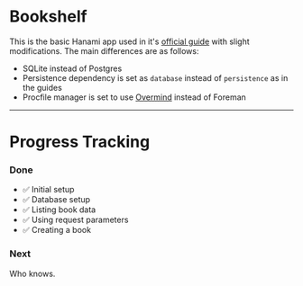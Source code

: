 # Bookshelf

This is the basic Hanami app used in it's [official guide][hanami] with slight modifications. The main differences are as follows:

* SQLite instead of Postgres
* Persistence dependency is set as `database` instead of `persistence` as in the guides
* Procfile manager is set to use [Overmind][overmind] instead of Foreman

------------

# Progress Tracking

### Done

* ✅ Initial setup
* ✅ Database setup
* ✅ Listing book data
* ✅ Using request parameters
* ✅ Creating a book

### Next

Who knows.

[hanami]:   https://guides.hanamirb.org/v2.1/introduction/getting-started/
[overmind]: https://github.com/DarthSim/overmind
